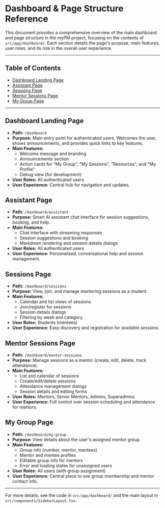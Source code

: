 # Dashboard & Page Structure Reference

This document provides a comprehensive overview of the main dashboard and page structure in the myPM project, focusing on the contents of `src/app/dashboard/`. Each section details the page's purpose, main features, user roles, and its role in the overall user experience.

---

## Table of Contents

- [Dashboard Landing Page](#dashboard-landing-page)
- [Assistant Page](#assistant-page)
- [Sessions Page](#sessions-page)
- [Mentor Sessions Page](#mentor-sessions-page)
- [My Group Page](#my-group-page)

---

## Dashboard Landing Page
- **Path:** `/dashboard`
- **Purpose:** Main entry point for authenticated users. Welcomes the user, shows announcements, and provides quick links to key features.
- **Main Features:**
  - Welcome message and branding
  - Announcements section
  - Action cards for "My Group", "My Sessions", "Resources", and "My Profile"
  - Debug view (for development)
- **User Roles:** All authenticated users
- **User Experience:** Central hub for navigation and updates.

## Assistant Page
- **Path:** `/dashboard/assistant`
- **Purpose:** Smart AI assistant chat interface for session suggestions, booking, and help.
- **Main Features:**
  - Chat interface with streaming responses
  - Session suggestions and booking
  - Markdown rendering and session details dialogs
- **User Roles:** All authenticated users
- **User Experience:** Personalized, conversational help and session management.

## Sessions Page
- **Path:** `/dashboard/sessions`
- **Purpose:** View, join, and manage mentoring sessions as a student.
- **Main Features:**
  - Calendar and list views of sessions
  - Join/register for sessions
  - Session details dialogs
  - Filtering by week and category
- **User Roles:** Students (mentees)
- **User Experience:** Easy discovery and registration for available sessions.

## Mentor Sessions Page
- **Path:** `/dashboard/mentor-sessions`
- **Purpose:** Manage sessions as a mentor (create, edit, delete, track attendance).
- **Main Features:**
  - List and calendar of sessions
  - Create/edit/delete sessions
  - Attendance management dialogs
  - Session details and editing forms
- **User Roles:** Mentors, Senior Mentors, Admins, Superadmins
- **User Experience:** Full control over session scheduling and attendance for mentors.

## My Group Page
- **Path:** `/dashboard/my-group`
- **Purpose:** View details about the user's assigned mentor group.
- **Main Features:**
  - Group info (number, mentor, mentees)
  - Mentor and mentee profiles
  - Editable group info for mentors
  - Error and loading states for unassigned users
- **User Roles:** All users (with group assignment)
- **User Experience:** Central place to see group membership and mentor contact info.

---

For more details, see the code in `src/app/dashboard/` and the main layout in `src/components/SidebarLayout.tsx`. 
